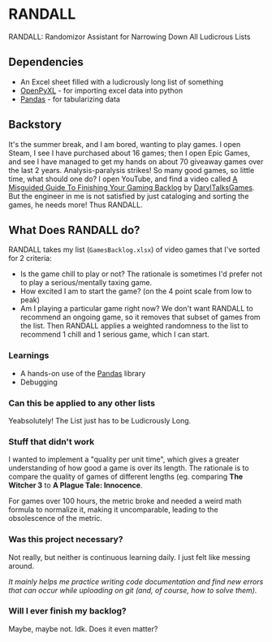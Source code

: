 # RANDALL
RANDALL: Randomizor Assistant for Narrowing Down All Ludicrous Lists

## Dependencies
- An Excel sheet filled with a ludicrously long list of something
- [OpenPyXL](https://openpyxl.readthedocs.io/en/stable/) - for importing excel data into python
- [Pandas](https://pandas.pydata.org/) - for tabularizing data

## Backstory
It's the summer break, and I am bored, wanting to play games. I open Steam, I see I have purchased about 16 games; then I open Epic Games, and see I have managed to get my hands on about 70 giveaway games over the last 2 years. Analysis-paralysis strikes! So many good games, so little time, what should one do? I open YouTube, and find a video called [A Misguided Guide To Finishing Your Gaming Backlog](https://www.youtube.com/watch?v=nkgAlnDIPMU) by [DarylTalksGames](https://www.youtube.com/@DarylTalksGames). But the engineer in me is not satisfied by just cataloging and sorting the games, he needs more! Thus RANDALL.

## What Does RANDALL do?
RANDALL takes my list (`GamesBacklog.xlsx`) of video games that I've sorted for 2 criteria: 
- Is the game chill to play or not? The rationale is sometimes I'd prefer not to play a serious/mentally taxing game.
- How excited I am to start the game? (on the 4 point scale from low to peak)
- Am I playing a particular game right now? We don't want RANDALL to recommend an ongoing game, so it removes that subset of games from the list.
Then RANDALL applies a weighted randomness to the list to recommend 1 chill and 1 serious game, which I can start.

### Learnings
- A hands-on use of the [Pandas](https://pandas.pydata.org/) library
- Debugging

### Can this be applied to any other lists
Yeabsolutely! The List just has to be Ludicrously Long.

### Stuff that didn't work
I wanted to implement a "quality per unit time", which gives a greater understanding of how good a game is over its length. The rationale is to compare the quality of games of different lengths (eg. comparing **The Witcher 3** to **A Plague Tale: Innocence**. 

For games over 100 hours, the metric broke and needed a weird math formula to normalize it, making it uncomparable, leading to the obsolescence of the metric.

### Was this project necessary?
Not really, but neither is continuous learning daily. I just felt like messing around.

*It mainly helps me practice writing code documentation and find new errors that can occur while uploading on git (and, of course, how to solve them).*

### Will I ever finish my backlog?
Maybe, maybe not. Idk. Does it even matter?


